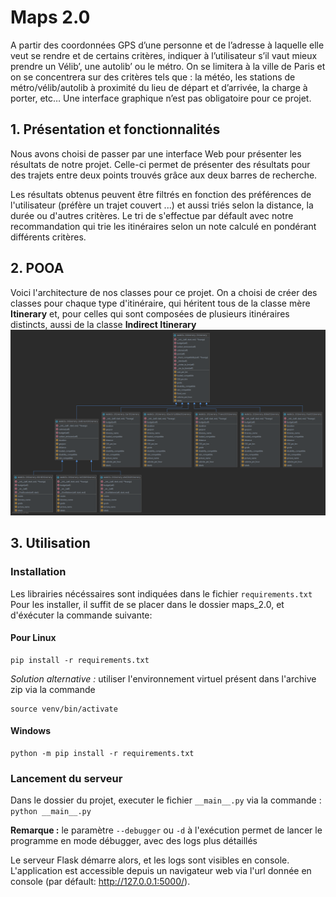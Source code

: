 # Maps 2.0

A partir des coordonnées GPS d’une personne et de l’adresse à laquelle elle veut se rendre et de certains critères, indiquer à l’utilisateur s’il vaut mieux prendre un Vélib’, une autolib’ ou le métro.
On se limitera à la ville de Paris et on se concentrera sur des critères tels que : la météo, les stations de métro/vélib/autolib à proximité du lieu de départ et d’arrivée, la charge à porter, etc…
Une interface graphique n’est pas obligatoire pour ce projet.

## 1. Présentation et fonctionnalités
Nous avons choisi de passer par une interface Web pour présenter les résultats de notre projet. Celle-ci permet de présenter des résultats pour des trajets entre deux points trouvés grâce aux deux barres de recherche.

Les résultats obtenus peuvent être filtrés en fonction des préférences de l'utilisateur (préfère un trajet couvert ...) et aussi triés selon la distance, la durée ou d'autres critères. Le tri de s'effectue par défault avec notre recommandation qui trie les itinéraires selon un note calculé en pondérant différents critères.
## 2. POOA

Voici l'architecture de nos classes pour ce projet. On a choisi de créer des classes pour chaque type d'itinéraire, qui héritent tous de la classe mère **Itinerary** et, pour celles qui sont composées de plusieurs itinéraires distincts, aussi de la classe **Indirect Itinerary**
![Diagramme UML](static/images/uml.png)



## 3. Utilisation

### Installation

Les librairies nécéssaires sont indiquées dans le fichier ```requirements.txt```
Pour les installer, il suffit de se placer dans le dossier maps_2.0, et d'éxécuter la commande suivante:

#### Pour Linux
```
pip install -r requirements.txt
```
*Solution alternative :* utiliser l'environnement virtuel présent dans l'archive zip via la commande 
```
source venv/bin/activate
```

#### Windows
```
python -m pip install -r requirements.txt 
```

### Lancement du serveur
Dans le dossier du projet, executer le fichier 
```__main__.py```
via la commande :
```python __main__.py```

**Remarque :** le paramètre ```--debugger``` ou ```-d``` à l'exécution permet de lancer le programme en mode débugger, avec des logs plus détaillés

Le serveur Flask démarre alors, et les logs sont visibles en console.
L'application est accessible depuis un navigateur web via l'url donnée en console (par défault: http://127.0.0.1:5000/).



